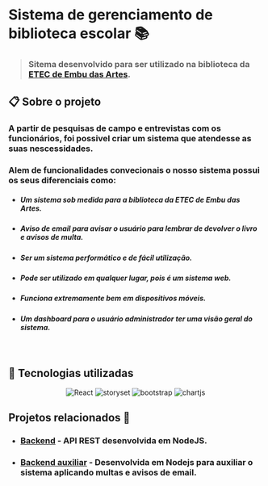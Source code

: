 # Sistema de gerenciamento de biblioteca escolar 📚

> ### Sitema desenvolvido para ser utilizado na biblioteca da [ETEC de Embu das Artes](https://www.etecdeembu.com.br/).

## 📋 Sobre o projeto

### A partir de pesquisas de campo e entrevistas com os funcionários, foi possivel criar um sistema que atendesse as suas nescessidades.

### Alem de funcionalidades convecionais o nosso sistema possui os seus diferenciais como:

- ##### Um sistema sob medida para a biblioteca da ETEC de Embu das Artes.
- ##### Aviso de email para avisar o usuário para lembrar de devolver o livro e avisos de multa.
- ##### Ser um sistema performático e de fácil utilização.
- ##### Pode ser utilizado em qualquer lugar, pois é um sistema web.
- ##### Funciona extremamente bem em dispositivos móveis.
- ##### Um dashboard para o usuário administrador ter uma visão geral do sistema.

<br>

## 🚀 Tecnologias utilizadas

<p align="center">
<img alt="React" src="https://img.shields.io/badge/React-61DAFB?style=for-the-badge&logo=react&logoColor=black" />
<img alt="storyset" src="https://img.shields.io/badge/Storyset-FF6384?style=for-the-badge&logo=storyset&logoColor=white" />
<img alt="bootstrap" src="https://img.shields.io/badge/Bootstrap-7952B3?style=for-the-badge&logo=bootstrap&logoColor=white" />
<img alt="chartjs" src="https://img.shields.io/badge/Chart.js-FF6384?style=for-the-badge&logo=chart-dot-js&logoColor=white" />

<br>

## Projetos relacionados 📁

- ### [Backend](https://github.com/IntecEmbu/Biblioteca-backend) - API REST desenvolvida em NodeJS.
- ### [Backend auxiliar](https://github.com/PedroFnseca/Subprocess-API) - Desenvolvida em Nodejs para auxiliar o sistema aplicando multas e avisos de email.
